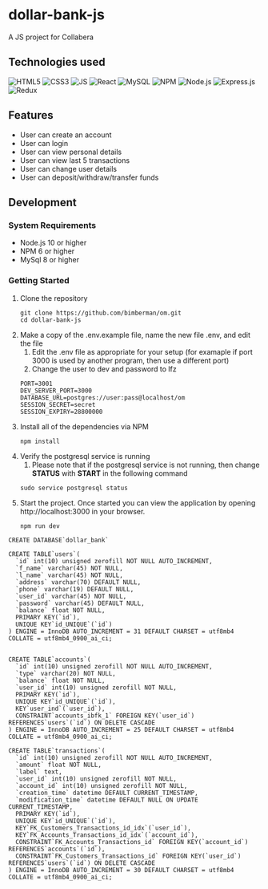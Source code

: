 # dollar-bank-js
A JS project for Collabera

## Technologies used

![HTML5](https://icongr.am/devicon/html5-original-wordmark.svg?size=128&color=currentColor) 
![CSS3](https://icongr.am/devicon/css3-original-wordmark.svg?size=128&color=currentColor) 
![JS](https://icongr.am/devicon/javascript-original.svg?size=128&color=currentColor) 
![React](https://icongr.am/devicon/react-original-wordmark.svg?size=128&color=currentColor) 
![MySQL](https://icongr.am/devicon/mysql-original-wordmark.svg?size=128&color=currentColor) 
![NPM](https://icongr.am/devicon/npm-original-wordmark.svg?size=128&color=currentColor) 
![Node.js](https://icongr.am/devicon/nodejs-original-wordmark.svg?size=128&color=currentColor) 
![Express.js](https://icongr.am/devicon/express-original-wordmark.svg?size=128&color=currentColor) 
![Redux]()

## Features

* User can create an account
* User can login
* User can view personal details
* User can view last 5 transactions
* User can change user details
* User can deposit/withdraw/transfer funds

## Development

### System Requirements

- Node.js 10 or higher
- NPM 6 or higher
- MySql 8 or higher

### Getting Started

1. Clone the repository
    ```shell
    git clone https://github.com/bimberman/om.git
    cd dollar-bank-js
    ```
2. Make a copy of the .env.example file, name the new file .env, and edit the file
    1. Edit the .env file as appropriate for your setup (for examaple if port 3000 is used by another program, then use a different port) 
    2. Change the user to dev and password to lfz
    ```
    PORT=3001
    DEV_SERVER_PORT=3000
    DATABASE_URL=postgres://user:pass@localhost/om
    SESSION_SECRET=secret
    SESSION_EXPIRY=28800000
    ```
3. Install all of the dependencies via NPM
    ```shell
    npm install
    ```
4. Verify the postgresql service is running
    1. Please note that if the postgresql service is not running, then change **STATUS** with **START** in the following command
    ```shell
    sudo service postgresql status
    ```
5. Start the project. Once started you can view the application by opening http://localhost:3000 in your browser.
    ```shell
    npm run dev
    ```
```mysql
CREATE DATABASE`dollar_bank`

CREATE TABLE`users`(
  `id` int(10) unsigned zerofill NOT NULL AUTO_INCREMENT,
  `f_name` varchar(45) NOT NULL,
  `l_name` varchar(45) NOT NULL,
  `address` varchar(70) DEFAULT NULL,
  `phone` varchar(19) DEFAULT NULL,
  `user_id` varchar(45) NOT NULL,
  `password` varchar(45) DEFAULT NULL,
  `balance` float NOT NULL,
  PRIMARY KEY(`id`),
  UNIQUE KEY`id_UNIQUE`(`id`)
) ENGINE = InnoDB AUTO_INCREMENT = 31 DEFAULT CHARSET = utf8mb4 COLLATE = utf8mb4_0900_ai_ci;


CREATE TABLE`accounts`(
  `id` int(10) unsigned zerofill NOT NULL AUTO_INCREMENT,
  `type` varchar(20) NOT NULL,
  `balance` float NOT NULL,
  `user_id` int(10) unsigned zerofill NOT NULL,
  PRIMARY KEY(`id`),
  UNIQUE KEY`id_UNIQUE`(`id`),
  KEY`user_ind`(`user_id`),
  CONSTRAINT`accounts_ibfk_1` FOREIGN KEY(`user_id`) REFERENCES`users`(`id`) ON DELETE CASCADE
) ENGINE = InnoDB AUTO_INCREMENT = 25 DEFAULT CHARSET = utf8mb4 COLLATE = utf8mb4_0900_ai_ci;

CREATE TABLE`transactions`(
  `id` int(10) unsigned zerofill NOT NULL AUTO_INCREMENT,
  `amount` float NOT NULL,
  `label` text,
  `user_id` int(10) unsigned zerofill NOT NULL,
  `account_id` int(10) unsigned zerofill NOT NULL,
  `creation_time` datetime DEFAULT CURRENT_TIMESTAMP,
  `modification_time` datetime DEFAULT NULL ON UPDATE CURRENT_TIMESTAMP,
  PRIMARY KEY(`id`),
  UNIQUE KEY`id_UNIQUE`(`id`),
  KEY`FK_Customers_Transactions_id_idx`(`user_id`),
  KEY`FK_Accounts_Transactions_id_idx`(`account_id`),
  CONSTRAINT`FK_Accounts_Transactions_id` FOREIGN KEY(`account_id`) REFERENCES`accounts`(`id`),
  CONSTRAINT`FK_Customers_Transactions_id` FOREIGN KEY(`user_id`) REFERENCES`users`(`id`) ON DELETE CASCADE
) ENGINE = InnoDB AUTO_INCREMENT = 30 DEFAULT CHARSET = utf8mb4 COLLATE = utf8mb4_0900_ai_ci;
```
